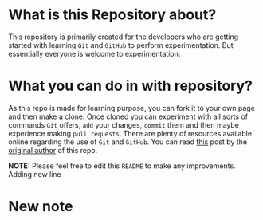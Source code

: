 # What is this Repository about?

This repository is primarily created for the developers who are getting started with learning `Git` and `GitHub` to perform experimentation. But essentially everyone is welcome to experimentation.

# What you can do in with repository?

As this repo is made for learning purpose, you can fork it to your own page and then make a clone. Once cloned you can experiment with all sorts of commands `Git` offers, `add` your changes, `commit` them and then maybe experience making `pull requests`. There are plenty of resources available online regarding the use of `Git` and `GitHub`. You can read [this](https://archaeogeek.github.io/foss4gukdontbeafraid/fixes/pullrequest.html) post by the [original author](https://github.com/archaeogeek) of this repo.

**NOTE:** Please feel free to edit this `README` to make any improvements.
Adding new line


# New note
